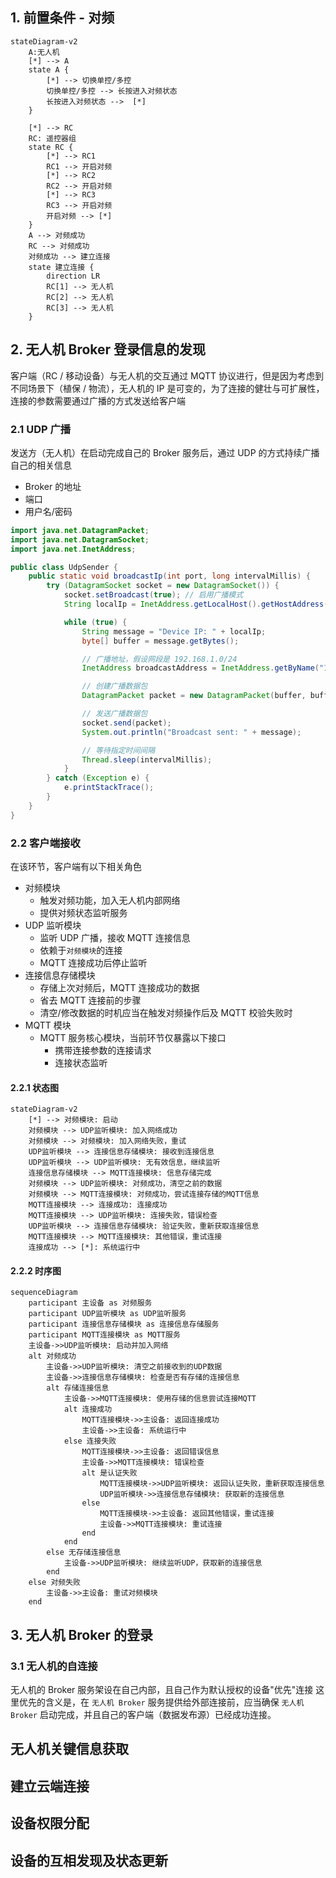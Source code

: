## 1. 前置条件 - 对频


``` mermaid
stateDiagram-v2
	A:无人机
    [*] --> A 
    state A {
        [*] --> 切换单控/多控
        切换单控/多控 --> 长按进入对频状态
        长按进入对频状态 -->  [*]
    }

    [*] --> RC
    RC: 遥控器组
    state RC {
        [*] --> RC1
        RC1 --> 开启对频
        [*] --> RC2
        RC2 --> 开启对频
        [*] --> RC3
        RC3 --> 开启对频
        开启对频 --> [*]
    }
	A --> 对频成功
	RC --> 对频成功
	对频成功 --> 建立连接
	state 建立连接 {
		direction LR
		RC[1] --> 无人机
		RC[2] --> 无人机
		RC[3] --> 无人机
	}

```
## 2. 无人机 Broker 登录信息的发现

客户端（RC / 移动设备）与无人机的交互通过 MQTT 协议进行，但是因为考虑到不同场景下（植保 / 物流），无人机的 IP 是可变的，为了连接的健壮与可扩展性，连接的参数需要通过广播的方式发送给客户端

### 2.1 UDP 广播

发送方（无人机）在启动完成自己的 Broker 服务后，通过 UDP 的方式持续广播自己的相关信息

- Broker 的地址
- 端口
- 用户名/密码

``` java
import java.net.DatagramPacket;
import java.net.DatagramSocket;
import java.net.InetAddress;

public class UdpSender {
    public static void broadcastIp(int port, long intervalMillis) {
        try (DatagramSocket socket = new DatagramSocket()) {
            socket.setBroadcast(true); // 启用广播模式
            String localIp = InetAddress.getLocalHost().getHostAddress();

            while (true) {
                String message = "Device IP: " + localIp;
                byte[] buffer = message.getBytes();

                // 广播地址，假设网段是 192.168.1.0/24
                InetAddress broadcastAddress = InetAddress.getByName("192.168.1.255");

                // 创建广播数据包
                DatagramPacket packet = new DatagramPacket(buffer, buffer.length, broadcastAddress, port);

                // 发送广播数据包
                socket.send(packet);
                System.out.println("Broadcast sent: " + message);

                // 等待指定时间间隔
                Thread.sleep(intervalMillis);
            }
        } catch (Exception e) {
            e.printStackTrace();
        }
    }
}
```

### 2.2 客户端接收
在该环节，客户端有以下相关角色

- 对频模块
	- 触发对频功能，加入无人机内部网络
	- 提供对频状态监听服务
- UDP 监听模块
	- 监听 UDP 广播，接收 MQTT 连接信息
	- 依赖于`对频模块`的连接
	- MQTT 连接成功后停止监听
- 连接信息存储模块
	- 存储上次对频后，MQTT 连接成功的数据
	- 省去 MQTT 连接前的步骤
	- 清空/修改数据的时机应当在触发对频操作后及 MQTT 校验失败时
- MQTT 模块
	- MQTT 服务核心模块，当前环节仅暴露以下接口
		- 携带连接参数的连接请求
		- 连接状态监听
#### 2.2.1 状态图

```mermaid
stateDiagram-v2
    [*] --> 对频模块: 启动
    对频模块 --> UDP监听模块: 加入网络成功
    对频模块 --> 对频模块: 加入网络失败，重试
    UDP监听模块 --> 连接信息存储模块: 接收到连接信息
    UDP监听模块 --> UDP监听模块: 无有效信息，继续监听
    连接信息存储模块 --> MQTT连接模块: 信息存储完成
    对频模块 --> UDP监听模块: 对频成功，清空之前的数据
    对频模块 --> MQTT连接模块: 对频成功，尝试连接存储的MQTT信息
    MQTT连接模块 --> 连接成功: 连接成功
    MQTT连接模块 --> UDP监听模块: 连接失败，错误检查
    UDP监听模块 --> 连接信息存储模块: 验证失败，重新获取连接信息
    MQTT连接模块 --> MQTT连接模块: 其他错误，重试连接
    连接成功 --> [*]: 系统运行中

```
#### 2.2.2 时序图

```mermaid
sequenceDiagram
    participant 主设备 as 对频服务
    participant UDP监听模块 as UDP监听服务
    participant 连接信息存储模块 as 连接信息存储服务
    participant MQTT连接模块 as MQTT服务
    主设备->>UDP监听模块: 启动并加入网络
    alt 对频成功
        主设备->>UDP监听模块: 清空之前接收到的UDP数据
        主设备->>连接信息存储模块: 检查是否有存储的连接信息
        alt 存储连接信息
            主设备->>MQTT连接模块: 使用存储的信息尝试连接MQTT
            alt 连接成功
                MQTT连接模块->>主设备: 返回连接成功
                主设备->>主设备: 系统运行中
            else 连接失败
                MQTT连接模块->>主设备: 返回错误信息
                主设备->>MQTT连接模块: 错误检查
                alt 是认证失败
                    MQTT连接模块->>UDP监听模块: 返回认证失败，重新获取连接信息
                    UDP监听模块->>连接信息存储模块: 获取新的连接信息
                else
                    MQTT连接模块->>主设备: 返回其他错误，重试连接
                    主设备->>MQTT连接模块: 重试连接
                end
            end
        else 无存储连接信息
            主设备->>UDP监听模块: 继续监听UDP，获取新的连接信息
        end
    else 对频失败
        主设备->>主设备: 重试对频模块
    end

```
## 3. 无人机 Broker 的登录

### 3.1 无人机的自连接

无人机的 Broker 服务架设在自己内部，且自己作为默认授权的设备"优先"连接
这里优先的含义是，在 `无人机 Broker` 服务提供给外部连接前，应当确保 `无人机 Broker` 启动完成，并且自己的客户端（数据发布源）已经成功连接。

## 无人机关键信息获取

## 建立云端连接

## 设备权限分配

## 设备的互相发现及状态更新